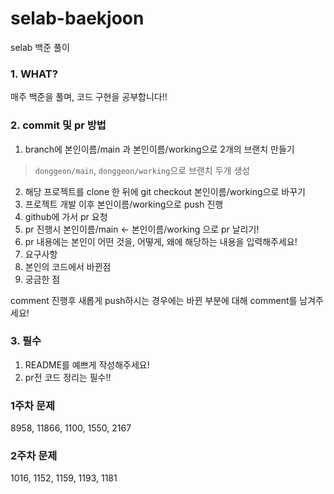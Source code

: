 # selab-baekjoon
selab 백준 풀이

### 1. WHAT?
매주 백준을 풀며, 코드 구현을 공부합니다!!

### 2. commit 및 pr 방법
1. branch에 본인이름/main 과 본인이름/working으로 2개의 브랜치 만들기
> `donggeon/main`, `donggeon/working`으로 브랜치 두개 생성

2. 해당 프로젝트를 clone 한 뒤에 git checkout 본인이름/working으로 바꾸기
3. 프로젝트 개발 이후 본인이름/working으로 push 진행
4. github에 가서 pr 요청
5. pr 진행시 본인이름/main <- 본인이름/working 으로 pr 날리기!
6. pr 내용에는 본인이 어떤 것을, 어떻게, 왜에 해당하는 내용을 입력해주세요!
7. 요구사항
8. 본인의 코드에서 바뀐점
9. 궁금한 점

comment 진행후 새롭게 push하시는 경우에는 바뀐 부분에 대해 comment를 남겨주세요!

### 3. 필수
1. README를 예쁘게 작성해주세요!
2. pr전 코드 정리는 필수!!

### 1주차 문제
8958, 11866, 1100, 1550, 2167

### 2주차 문제
1016, 1152, 1159, 1193, 1181
